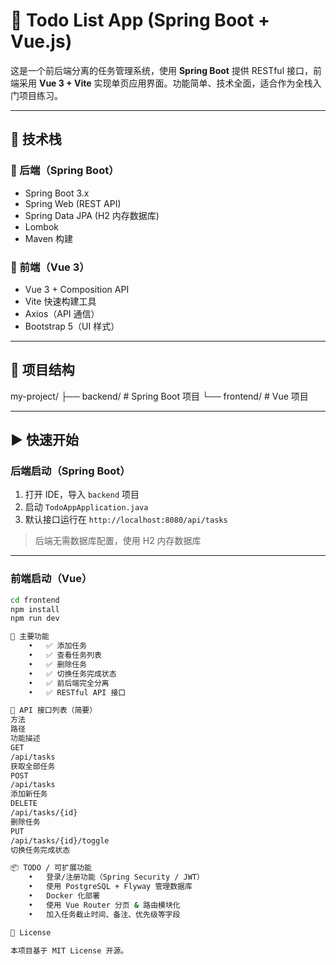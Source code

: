 # 📝 Todo List App (Spring Boot + Vue.js)

这是一个前后端分离的任务管理系统，使用 **Spring Boot** 提供 RESTful 接口，前端采用 **Vue 3 + Vite** 实现单页应用界面。功能简单、技术全面，适合作为全栈入门项目练习。

---

## 🚀 技术栈

### 🔧 后端（Spring Boot）
- Spring Boot 3.x
- Spring Web (REST API)
- Spring Data JPA (H2 内存数据库)
- Lombok
- Maven 构建

### 🎨 前端（Vue 3）
- Vue 3 + Composition API
- Vite 快速构建工具
- Axios（API 通信）
- Bootstrap 5（UI 样式）

---

## 📁 项目结构
my-project/
├── backend/    # Spring Boot 项目
└── frontend/   # Vue 项目

---

## ▶️ 快速开始

### 后端启动（Spring Boot）

1. 打开 IDE，导入 `backend` 项目
2. 启动 `TodoAppApplication.java`
3. 默认接口运行在 `http://localhost:8080/api/tasks`

> 后端无需数据库配置，使用 H2 内存数据库

---

### 前端启动（Vue）

```bash
cd frontend
npm install
npm run dev

🔧 主要功能
	•	✅ 添加任务
	•	✅ 查看任务列表
	•	✅ 删除任务
	•	✅ 切换任务完成状态
	•	✅ 前后端完全分离
	•	✅ RESTful API 接口

🧪 API 接口列表（简要）
方法
路径
功能描述
GET
/api/tasks
获取全部任务
POST
/api/tasks
添加新任务
DELETE
/api/tasks/{id}
删除任务
PUT
/api/tasks/{id}/toggle
切换任务完成状态

📦 TODO / 可扩展功能
	•	登录/注册功能（Spring Security / JWT）
	•	使用 PostgreSQL + Flyway 管理数据库
	•	Docker 化部署
	•	使用 Vue Router 分页 & 路由模块化
	•	加入任务截止时间、备注、优先级等字段

📜 License

本项目基于 MIT License 开源。
